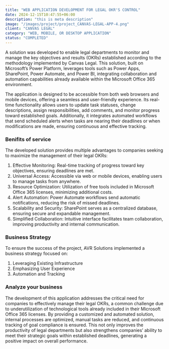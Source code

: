 ```yaml
---
title: "WEB APPLICATION DEVELOPMENT FOR LEGAL OKR'S CONTROL"
date: 2024-12-15T10:47:55+06:00
description: "this is meta description"
image: "/images/project/project_CANVAS-LEGAL-APP-4.png"
client: "CANVAS LEGAL"
category: "WEB, MOBILE, OR DESKTOP APPLICATION"
status: "COMPLETED"
---
```


A solution was developed to enable legal departments to monitor and manage the key objectives and results (OKRs) established according to the methodology implemented by Canvas Legal. This solution, built on Microsoft’s Power Platform, leverages tools such as Power Apps, SharePoint, Power Automate, and Power BI, integrating collaboration and automation capabilities already available within the Microsoft Office 365 environment.

The application is designed to be accessible from both web browsers and mobile devices, offering a seamless and user-friendly experience. Its real-time functionality allows users to update task statuses, change descriptions, assign responsibilities, add comments, and monitor progress toward established goals. Additionally, it integrates automated workflows that send scheduled alerts when tasks are nearing their deadlines or when modifications are made, ensuring continuous and effective tracking.

### Benifits of service

The developed solution provides multiple advantages to companies seeking to maximize the management of their legal OKRs:

1. Effective Monitoring: Real-time tracking of progress toward key objectives, ensuring deadlines are met.
2. Universal Access: Accessible via web or mobile devices, enabling users to manage tasks from anywhere.
3. Resource Optimization: Utilization of free tools included in Microsoft Office 365 licenses, minimizing additional costs.
4. Alert Automation: Power Automate workflows send automatic notifications, reducing the risk of missed deadlines.
5. Scalability and Security: SharePoint serves as a centralized database, ensuring secure and expandable management.
6. Simplified Collaboration: Intuitive interface facilitates team collaboration, improving productivity and internal communication.

### Business Strategy

To ensure the success of the project, AVR Solutions implemented a business strategy focused on:

1. Leveraging Existing Infrastructure
2. Emphasizing User Experience
3. Automation and Tracking

### Analyze your business

The development of this application addresses the critical need for companies to effectively manage their legal OKRs, a common challenge due to underutilization of technological tools already included in their Microsoft Office 365 licenses. By providing a customized and automated solution, internal processes are optimized, manual tasks are reduced, and continuous tracking of goal compliance is ensured. This not only improves the productivity of legal departments but also strengthens companies’ ability to meet their strategic goals within established deadlines, generating a positive impact on overall performance.
